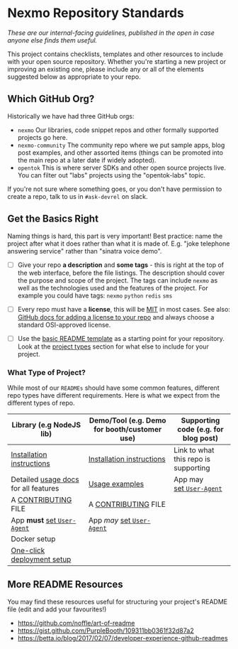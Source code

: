 # Nexmo Repository Standards

*These are our internal-facing guidelines, published in the open in case anyone else finds them useful.*

This project contains checklists, templates and other resources to include with your open source repository. Whether you're starting a new project or improving an existing one, please include any or all of the elements suggested below as appropriate to your repo.

## Which GitHub Org?

Historically we have had three GitHub orgs:

* `nexmo` Our libraries, code snippet repos and other formally supported projects go here.
* `nexmo-community` The community repo where we put sample apps, blog post examples, and other assorted items (things can be promoted into the main repo at a later date if widely adopted).
* `opentok` This is where server SDKs and other open source projects live. You can filter out "labs" projects using the "opentok-labs" topic.

If you're not sure where something goes, or you don't have permission to create a repo, talk to us in `#ask-devrel` on slack.

## Get the Basics Right

Naming things is hard, this part is very important! Best practice: name the project after what it does rather than what it is made of. E.g. "joke telephone answering service" rather than "sinatra voice demo".

- [ ] Give your repo **a description** and **some tags** - this is right at the top of the web interface, before the file listings. The description should cover the purpose and scope of the project. The tags can include `nexmo` as well as the technologies used and the features of the project. For example you could have tags: `nexmo` `python` `redis` `sms`

- [ ] Every repo must have a **license**, this will be [MIT](https://opensource.org/licenses/MIT) in most cases. See also: [GitHub docs for adding a license to your repo](https://help.github.com/en/articles/adding-a-license-to-a-repository) and always choose a standard OSI-approved license.

- [ ] Use the [basic README template](basic-readme-template.md) as a starting point for your repository. Look at the [project types](#what-type-of-project) section for what else to include for your project.

### What Type of Project?

While most of our `READMEs` should have some common features, different repo types have different requirements. Here is what we expect from the different types of repo.

Library (e.g NodeJS lib) | Demo/Tool (e.g. Demo for booth/customer use) | Supporting code (e.g. for blog post)
 ------------------------|----------------------------------------------|--------------------------------------
[Installation instructions](write-installation-instructions.md) | [Installation instructions](write-installation-instructions.md) | Link to what this repo is supporting
Detailed [usage docs](write-usage-docs.md) for all features | [Usage examples](write-usage-docs.md) | App may [set `User-Agent`](set-user-agent.md)
A [CONTRIBUTING](contributing-template.md) FILE | A [CONTRIBUTING](contributing-template.md) FILE | 
App **must** [set `User-Agent`](set-user-agent.md) | App *may* [set `User-Agent`](set-user-agent.md) |
  | Docker setup |
  | [One-click deployment setup](one-click-deploy.md) |


## More README Resources

You may find these resources useful for structuring your project's README file (edit and add your favourites!)

* https://github.com/noffle/art-of-readme
* https://gist.github.com/PurpleBooth/109311bb0361f32d87a2
* https://betta.io/blog/2017/02/07/developer-experience-github-readmes
